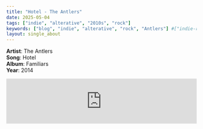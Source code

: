 ```yaml
---
title: "Hotel - The Antlers"
date: 2025-05-04
tags: ["indie", "alterative", "2010s", "rock"] 
keywords: ["blog", "indie", "alterative", "rock", "Antlers"] #["indie-rock", "alterative", "rock", "lo-fi", "new", "60s", "70s", "80s", "90s", "2000s", "2010s", "2020s"]
layout: single_about
---
```


**Artist**: The Antlers \
**Song**: Hotel \
**Album**: Familiars \
**Year**: 2014

<iframe style="border: 0; width: 100%; height: 120px;" src="https://bandcamp.com/EmbeddedPlayer/album=1476875893/size=large/bgcol=ffffff/linkcol=0687f5/tracklist=false/artwork=small/track=2387393043/transparent=true/" seamless><a href="https://theantlers.bandcamp.com/album/familiars">Familiars by The Antlers</a></iframe>